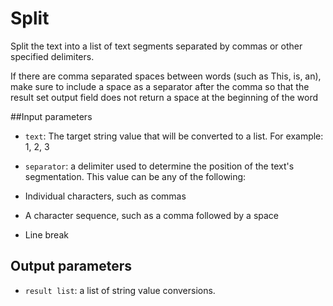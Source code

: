 # Split

Split the text into a list of text segments separated by commas or other specified delimiters.

If there are comma separated spaces between words (such as This, is, an), make sure to include a space as a separator after the comma so that the result set output field does not return a space at the beginning of the word

##Input parameters

- `text`: The target string value that will be converted to a list. For example: 1, 2, 3
- `separator`: a delimiter used to determine the position of the text's segmentation. This value can be any of the following:

- Individual characters, such as commas
- A character sequence, such as a comma followed by a space
- Line break

## Output parameters

- `result list`: a list of string value conversions.
